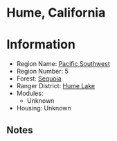 
Hume, California
================
  
# Information  
* Region Name: [Pacific Southwest]()  
* Region Number: 5  
* Forest: [Sequoia](http://www.fs.usda.gov/sequoia/)  
* Ranger District: [Hume Lake]()  
* Modules:  
  - Unknown  
* Housing: Unknown  
  
## Notes

